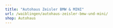 ```yaml
---
title: "Autohaus Zeisler BMW & MINI"
url: /waiblingen/autohaus-zeisler-bmw-und-mini/
shop: Autohaus
---
```

